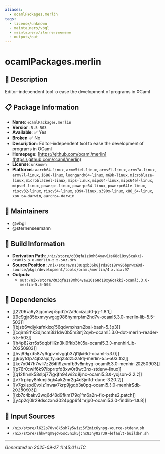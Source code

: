```yaml
---
aliases:
  - ocamlPackages.merlin
tags:
  - license/unknown
  - maintainers/vbgl
  - maintainers/sternenseemann
  - outputs/out
---
```


# ocamlPackages.merlin

## 📝 Description

Editor-independent tool to ease the development of programs in OCaml

## 📋 Package Information

- **Name**: `ocamlPackages.merlin`
- **Version**: `5.5-503`
- **Available**: ✅ Yes
- **Broken**: ✅ No
- **Description**: Editor-independent tool to ease the development of programs in OCaml
- **Homepage**: [https://github.com/ocaml/merlin](https://github.com/ocaml/merlin)
- **License**: `unknown`
- **Platforms**: `aarch64-linux`, `armv5tel-linux`, `armv6l-linux`, `armv7a-linux`, `armv7l-linux`, `i686-linux`, `loongarch64-linux`, `m68k-linux`, `microblaze-linux`, `microblazeel-linux`, `mips-linux`, `mips64-linux`, `mips64el-linux`, `mipsel-linux`, `powerpc-linux`, `powerpc64-linux`, `powerpc64le-linux`, `riscv32-linux`, `riscv64-linux`, `s390-linux`, `s390x-linux`, `x86_64-linux`, `x86_64-darwin`, `aarch64-darwin`
## 👥 Maintainers

- @vbgl
- @sternenseemann


## 🔧 Build Information

- **Derivation Path**: `/nix/store/d03qfa1z8mh64yaw10s68d18xy6cakki-ocaml5.3.0-merlin-5.5-503.drv`
- **Source Position**: `/nix/store/ns30sqxb36k8jrds8z18rv96bpnwc60d-source/pkgs/development/tools/ocaml/merlin/4.x.nix:97`
- **Outputs**:
  - `out`:  `/nix/store/d03qfa1z8mh64yaw10s68d18xy6cakki-ocaml5.3.0-merlin-5.5-503`

## 🔗 Dependencies

- [[22067a6y3jqcmwj75pd2v2a9ccizajd0-jq-1.8.1]]
- [[9c9gjn85bxmvywgqg986hymrphm2hd7v-ocaml5.3.0-merlin-lib-5.5-503]]
- [[bjsb6wdjykafnkixq156qdvmxhsm2bai-bash-5.3p3]]
- [[cqirn8rhk3djhcm3i31dw0b5m3mj2qvb-ocaml5.3.0-dot-merlin-reader-5.5-503]]
- [[h4p82krr5s5dqbflil2n3ki9fkb3h05a-ocaml5.3.0-menhirLib-20250903]]
- [[hvj99gxd587y6qpvmlvggb37jl1jkd6d-ocaml-5.3.0]]
- [[j6pyfclp74jb2ajdjfy5aqz3dz52a81j-merlin-5.5-503.tbz]]
- [[kc7x047h7wli7z26dfi9zvmfb9v8mbyg-ocaml5.3.0-menhir-20250903]]
- [[p76r0cwlf6k97ibprrpfd8xw0r8wc3nx-stdenv-linux]]
- [[q12flmnk58slpj77igxjfn94wi2q8jmc-ocaml5.3.0-yojson-2.2.2]]
- [[v7frpbpy8hkmji5gb4ak2mr2g4d3jm1d-dune-3.20.2]]
- [[v7gxlapd0vxlz1nwav7krp9jgqb3n0pq-ocaml5.3.0-menhirSdk-20250903]]
- [[xb7c4bakv2wq6d48d9fkm179q1fm6a2n-fix-paths2.patch]]
- [[y4p2cj0lr29dsczxm3024pgp6f4mrjp0-ocaml5.3.0-findlib-1.9.8]]

## 📁 Input Sources

- `/nix/store/l622p70vy8k5sh7y5wizi5f2mic6ynpg-source-stdenv.sh`
- `/nix/store/shkw4qm9qcw5sc5n1k5jznc83ny02r39-default-builder.sh`

---
*Generated on 2025-09-27 11:45:01 UTC*
